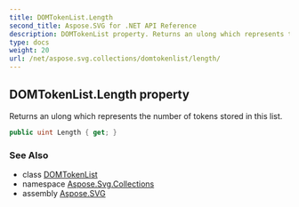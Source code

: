 ```yaml
---
title: DOMTokenList.Length
second_title: Aspose.SVG for .NET API Reference
description: DOMTokenList property. Returns an ulong which represents the number of tokens stored in this list
type: docs
weight: 20
url: /net/aspose.svg.collections/domtokenlist/length/
---
```

## DOMTokenList.Length property

Returns an ulong which represents the number of tokens stored in this list.

```csharp
public uint Length { get; }
```

### See Also

* class [DOMTokenList](../)
* namespace [Aspose.Svg.Collections](../../../aspose.svg.collections/)
* assembly [Aspose.SVG](../../../)
